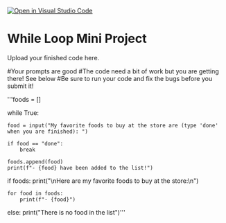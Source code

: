 [![Open in Visual Studio Code](https://classroom.github.com/assets/open-in-vscode-2e0aaae1b6195c2367325f4f02e2d04e9abb55f0b24a779b69b11b9e10269abc.svg)](https://classroom.github.com/online_ide?assignment_repo_id=18785077&assignment_repo_type=AssignmentRepo)
# While Loop Mini Project
Upload your finished code here.

#Your prompts are good
#The code need a bit of work but you are getting there!  See below
#Be sure to run your code and fix the bugs before you submit it!

'''foods = []

while True:
    
    food = input("My favorite foods to buy at the store are (type 'done' when you are finished): ")

    if food == "done":
        break

    foods.append(food)
    print(f"- {food} have been added to the list!")
    
if foods:
    print("\nHere are my favorite foods to buy at the store:\n")

    for food in foods:
        print(f"- {food}")
else:
    print("There is no food in the list")'''
